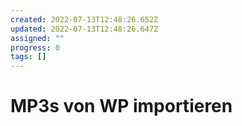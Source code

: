 ```yaml
---
created: 2022-07-13T12:48:26.652Z
updated: 2022-07-13T12:48:26.647Z
assigned: ""
progress: 0
tags: []
---
```


# MP3s von WP importieren
